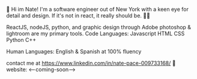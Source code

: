 👋
Hi im Nate!  I'm a software engineer out of New York with a keen eye for detail and design. 
If it's not in react, it really should be. 🤷‍♂️

ReactJS, nodeJS, python, and graphic design through Adobe photoshop & lightroom are my primary tools.
Code Languages:
Javascript
HTML
CSS
Python
C++

Human Languages:
English & Spanish at 100% fluency


contact me at https://www.linkedin.com/in/nate-pace-009733168/ 🤙
website: <--coming-soon-->
